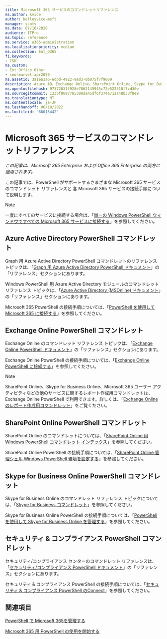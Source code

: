 ```yaml
---
title: Microsoft 365 サービスのコマンドレットリファレンス
ms.author: kvice
author: kelleyvice-msft
manager: scotv
ms.date: 07/16/2020
audience: ITPro
ms.topic: reference
ms.service: o365-administration
ms.localizationpriority: medium
ms.collection: Ent_O365
f1.keywords:
- CSH
ms.custom:
- Ent_Office_Other
- seo-marvel-apr2020
ms.assetid: 3a1ea1a6-edbd-4922-9ad3-0b075f7f9009
description: Azure AD、Exchange Online、SharePoint Online、Skype for Business Online の Microsoft 365 PowerShell コマンドレット リファレンスに関するトピックをご覧ください。
ms.openlocfilehash: 97372031f928e7862145945c72e522510f7cd30e
ms.sourcegitcommit: 133bf9097785309da45df6f374a712a48b33f8e9
ms.translationtype: MT
ms.contentlocale: ja-JP
ms.lasthandoff: 06/10/2022
ms.locfileid: "66015442"
---
```

# <a name="cmdlet-references-for-microsoft-365-services"></a>Microsoft 365 サービスのコマンドレットリファレンス

*この記事は、Microsoft 365 Enterprise および Office 365 Enterprise の両方に適用されます。*

この記事では、PowerShell がサポートするさまざまな Microsoft 365 サービスのコマンドレット リファレンスと 各 Microsoft 365 サービスの接続手順について説明します。

> [!NOTE]
> 一度にすべてのサービスに接続する場合は、「[単一の Windows PowerShell ウィンドウですべての Microsoft 365 サービスに接続する](connect-to-all-microsoft-365-services-in-a-single-windows-powershell-window.md)」を参照してください。

## <a name="azure-active-directory-powershell-cmdlets"></a>Azure Active Directory PowerShell コマンドレット

Graph 用 Azure Active Directory PowerShell コマンドレットのリファレンス トピックは、「[Graph 用 Azure Active Directory PowerShell ドキュメント](/powershell/azure/active-directory/install-adv2)」の「リファレンス」セクションにあります。

Windows PowerShell 用 Azure Active Directory モジュールのコマンドレット リファレンス トピックは、「[Azure Active Directory (MSOnline) ドキュメント](/powershell/azure/active-directory/overview)」の「リファレンス」セクションにあります。

Microsoft 365 PowerShell の接続手順については、「[PowerShell を使用して Microsoft 365 に接続する](connect-to-microsoft-365-powershell.md)」を参照してください。

## <a name="exchange-online-powershell-cmdlets"></a>Exchange Online PowerShell コマンドレット

Exchange Online のコマンドレット リファレンス トピックは、「[Exchange Online PowerShell ドキュメント](/powershell/exchange/exchange-online-powershell)」の「リファレンス」セクションにあります。

Exchange Online PowerShell の接続手順については、「[Exchange Online PowerShell に接続する](/powershell/exchange/connect-to-exchange-online-powershell)」を参照してください。

> [!NOTE]
> SharePoint Online、Skype for Business Online、Microsoft 365 ユーザー アクティビティなどの他のサービスに関するレポート作成用コマンドレットは、Exchange Online PowerShell で利用できます。詳しくは、「[Exchange Online のレポート作成用コマンドレット](/powershell/exchange/exchange-online-powershell)」をご覧ください。

## <a name="sharepoint-online-powershell-cmdlets"></a>SharePoint Online PowerShell コマンドレット

SharePoint Online のコマンドレットについては、「[SharePoint Online 用 Windows PowerShell コマンドレット インデックス](/powershell/module/sharepoint-online/)」を参照してください。

SharePoint Online PowerShell の接続手順については、「[SharePoint Online 管理シェル Windows PowerShell 環境を設定する](/powershell/sharepoint/sharepoint-online/connect-sharepoint-online)」を参照してください。

## <a name="skype-for-business-online-powershell-cmdlets"></a>Skype for Business Online PowerShell コマンドレット

Skype for Business Online のコマンドレット リファレンス トピックについては、「[Skype for Business コマンドレット](/previous-versions//mt228132(v=technet.10))」を参照してください。

Skype for Business Online PowerShell の接続手順については、「[PowerShell を使用して Skype for Business Online を管理する](manage-skype-for-business-online-with-microsoft-365-powershell.md)」を参照してください。

## <a name="security--compliance-powershell-cmdlets"></a>セキュリティ & コンプライアンス PowerShell コマンドレット

セキュリティ/コンプライアンス センターのコマンドレット リファレンスは、「[セキュリティ/コンプライアンス PowerShell ドキュメント](/powershell/exchange/scc-powershell)」の「リファレンス」セクションにあります。

セキュリティ & コンプライアンス PowerShell の接続手順については、「[セキュリティ & コンプライアンス PowerShell のConnect](/powershell/exchange/connect-to-scc-powershell)」を参照してください。

## <a name="see-also"></a>関連項目

[PowerShell で Microsoft 365を管理する](manage-microsoft-365-with-microsoft-365-powershell.md)

[Microsoft 365 用 PowerShell の使用を開始する](getting-started-with-microsoft-365-powershell.md)